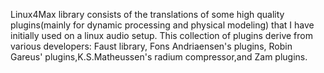 Linux4Max library consists of the translations of some high quality plugins(mainly for dynamic processing and physical modeling) 
that I have initially used on a linux audio setup. This collection of plugins derive from various developers: Faust library, Fons Andriaensen's plugins, Robin Gareus' plugins,K.S.Matheussen's radium compressor,and Zam plugins.
